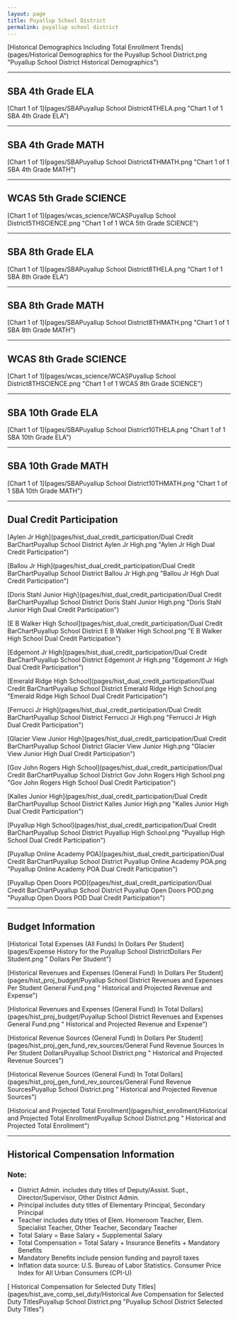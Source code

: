 ```yaml
---
layout: page
title: Puyallup School District
permalink: puyallup school district
---
```



[Historical Demographics Including Total Enrollment Trends](pages/Historical Demographics for the Puyallup School District.png "Puyallup School District Historical Demographics")

___

## SBA 4th Grade ELA

[Chart 1 of 1](pages/SBAPuyallup School District4THELA.png "Chart 1 of 1 SBA 4th Grade ELA")


___

## SBA 4th Grade MATH

[Chart 1 of 1](pages/SBAPuyallup School District4THMATH.png "Chart 1 of 1 SBA 4th Grade MATH")


___

## WCAS 5th Grade SCIENCE

[Chart 1 of 1](pages/wcas_science/WCASPuyallup School District5THSCIENCE.png "Chart 1 of 1 WCA 5th Grade SCIENCE")


___

## SBA 8th Grade ELA

[Chart 1 of 1](pages/SBAPuyallup School District8THELA.png "Chart 1 of 1 SBA 8th Grade ELA")


___

## SBA 8th Grade MATH

[Chart 1 of 1](pages/SBAPuyallup School District8THMATH.png "Chart 1 of 1 SBA 8th Grade MATH")


___

## WCAS 8th Grade SCIENCE

[Chart 1 of 1](pages/wcas_science/WCASPuyallup School District8THSCIENCE.png "Chart 1 of 1 WCAS 8th Grade SCIENCE")


___

## SBA 10th Grade ELA

[Chart 1 of 1](pages/SBAPuyallup School District10THELA.png "Chart 1 of 1 SBA 10th Grade ELA")


___

## SBA 10th Grade MATH

[Chart 1 of 1](pages/SBAPuyallup School District10THMATH.png "Chart 1 of 1 SBA 10th Grade MATH")


___

## Dual Credit Participation

[Aylen Jr High](pages/hist_dual_credit_participation/Dual Credit BarChartPuyallup School District Aylen Jr High.png "Aylen Jr High Dual Credit Participation")

[Ballou Jr High](pages/hist_dual_credit_participation/Dual Credit BarChartPuyallup School District Ballou Jr High.png "Ballou Jr High Dual Credit Participation")

[Doris Stahl Junior High](pages/hist_dual_credit_participation/Dual Credit BarChartPuyallup School District Doris Stahl Junior High.png "Doris Stahl Junior High Dual Credit Participation")

[E B Walker High School](pages/hist_dual_credit_participation/Dual Credit BarChartPuyallup School District E B Walker High School.png "E B Walker High School Dual Credit Participation")

[Edgemont Jr High](pages/hist_dual_credit_participation/Dual Credit BarChartPuyallup School District Edgemont Jr High.png "Edgemont Jr High Dual Credit Participation")

[Emerald Ridge High School](pages/hist_dual_credit_participation/Dual Credit BarChartPuyallup School District Emerald Ridge High School.png "Emerald Ridge High School Dual Credit Participation")

[Ferrucci Jr High](pages/hist_dual_credit_participation/Dual Credit BarChartPuyallup School District Ferrucci Jr High.png "Ferrucci Jr High Dual Credit Participation")

[Glacier View Junior High](pages/hist_dual_credit_participation/Dual Credit BarChartPuyallup School District Glacier View Junior High.png "Glacier View Junior High Dual Credit Participation")

[Gov John Rogers High School](pages/hist_dual_credit_participation/Dual Credit BarChartPuyallup School District Gov John Rogers High School.png "Gov John Rogers High School Dual Credit Participation")

[Kalles Junior High](pages/hist_dual_credit_participation/Dual Credit BarChartPuyallup School District Kalles Junior High.png "Kalles Junior High Dual Credit Participation")

[Puyallup High School](pages/hist_dual_credit_participation/Dual Credit BarChartPuyallup School District Puyallup High School.png "Puyallup High School Dual Credit Participation")

[Puyallup Online Academy POA](pages/hist_dual_credit_participation/Dual Credit BarChartPuyallup School District Puyallup Online Academy POA.png "Puyallup Online Academy POA Dual Credit Participation")

[Puyallup Open Doors POD](pages/hist_dual_credit_participation/Dual Credit BarChartPuyallup School District Puyallup Open Doors POD.png "Puyallup Open Doors POD Dual Credit Participation")


___

## Budget Information

[Historical Total Expenses (All Funds) In Dollars Per Student](pages/Expense History for the Puyallup School DistrictDollars Per Student.png " Dollars Per Student")

[Historical Revenues and Expenses (General Fund) In Dollars Per Student](pages/hist_proj_budget/Puyallup School District Revenues and Expenses Per Student General Fund.png " Historical and Projected Revenue and Expense")

[Historical Revenues and Expenses (General Fund) In Total Dollars](pages/hist_proj_budget/Puyallup School District Revenues and Expenses General Fund.png " Historical and Projected Revenue and Expense")

[Historical Revenue Sources (General Fund) In Dollars Per Student](pages/hist_proj_gen_fund_rev_sources/General Fund Revenue Sources In Per Student DollarsPuyallup School District.png " Historical and Projected Revenue Sources")

[Historical Revenue Sources (General Fund) In Total Dollars](pages/hist_proj_gen_fund_rev_sources/General Fund Revenue SourcesPuyallup School District.png " Historical and Projected Revenue Sources")

[Historical and Projected Total Enrollment](pages/hist_enrollment/Historical and Projected Total EnrollmentPuyallup School District.png " Historical and Projected Total Enrollment")


___

## Historical Compensation Information
### Note:
- District Admin. includes duty titles of Deputy/Assist. Supt., Director/Supervisor, Other District Admin.
- Principal includes duty titles of Elementary Principal, Secondary Principal
- Teacher includes duty titles of Elem. Homeroom Teacher, Elem. Specialist Teacher, Other Teacher, Secondary Teacher
- Total Salary = Base Salary + Supplemental Salary
- Total Compensation = Total Salary + Insurance Benefits + Mandatory Benefits
- Mandatory Benefits include pension funding and payroll taxes
- Inflation data source: U.S. Bureau of Labor Statistics. Consumer Price Index for All Urban Consumers (CPI-U)

[ Historical Compensation for Selected Duty Titles](pages/hist_ave_comp_sel_duty/Historical Ave Compensation for Selected Duty TitlesPuyallup School District.png "Puyallup School District Selected Duty Titles")

